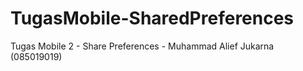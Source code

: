 # TugasMobile-SharedPreferences
Tugas Mobile 2 - Share Preferences - Muhammad Alief Jukarna (085019019)

